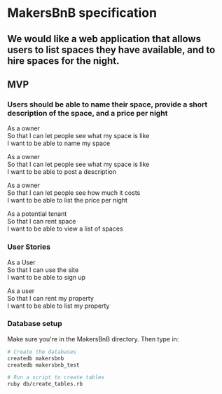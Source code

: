 # MakersBnB specification
## We would like a web application that allows users to list spaces they have available, and to hire spaces for the night.


## MVP

### Users should be able to name their space, provide a short description of the space, and a price per night

As a owner  
So that I can let people see what my space is like  
I want to be able to name my space

As a owner  
So that I can let people see what my space is like  
I want to be able to post a description

As a owner  
So that I can let people see how much it costs  
I want to be able to list the price per night

As a potential tenant  
So that I can rent space  
I want to be able to view a list of spaces


### User Stories

As a User  
So that I can use the site  
I want to be able to sign up

As a user  
So that I can rent my property  
I want to be able to list my property  

### Database setup

Make sure you're in the MakersBnB directory. Then type in:

```bash
# Create the databases
createdb makersbnb
createdb makersbnb_test

# Run a script to create tables
ruby db/create_tables.rb
```







